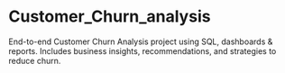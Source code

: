 # Customer_Churn_analysis
End-to-end Customer Churn Analysis project using SQL, dashboards &amp; reports. Includes business insights, recommendations, and strategies to reduce churn.
